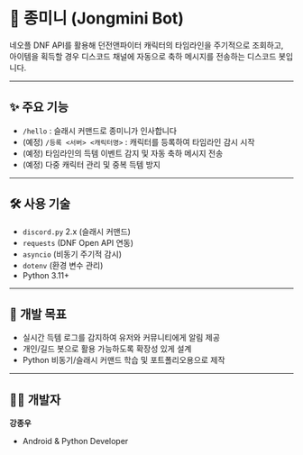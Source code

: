 # 🐣 종미니 (Jongmini Bot)

네오플 DNF API를 활용해 던전앤파이터 캐릭터의 타임라인을 주기적으로 조회하고,  
아이템을 획득할 경우 디스코드 채널에 자동으로 축하 메시지를 전송하는 디스코드 봇입니다.

---

## ✨ 주요 기능

- `/hello` : 슬래시 커맨드로 종미니가 인사합니다
- (예정) `/등록 <서버> <캐릭터명>` : 캐릭터를 등록하여 타임라인 감시 시작
- (예정) 타임라인의 득템 이벤트 감지 및 자동 축하 메시지 전송
- (예정) 다중 캐릭터 관리 및 중복 득템 방지

---

## 🛠 사용 기술

- `discord.py` 2.x (슬래시 커맨드)
- `requests` (DNF Open API 연동)
- `asyncio` (비동기 주기적 감시)
- `dotenv` (환경 변수 관리)
- Python 3.11+

---

## 🎯 개발 목표

- 실시간 득템 로그를 감지하여 유저와 커뮤니티에게 알림 제공
- 개인/길드 봇으로 활용 가능하도록 확장성 있게 설계
- Python 비동기/슬래시 커맨드 학습 및 포트폴리오용으로 제작

---

## 🙋‍♂️ 개발자

**강종우**  
- Android & Python Developer  